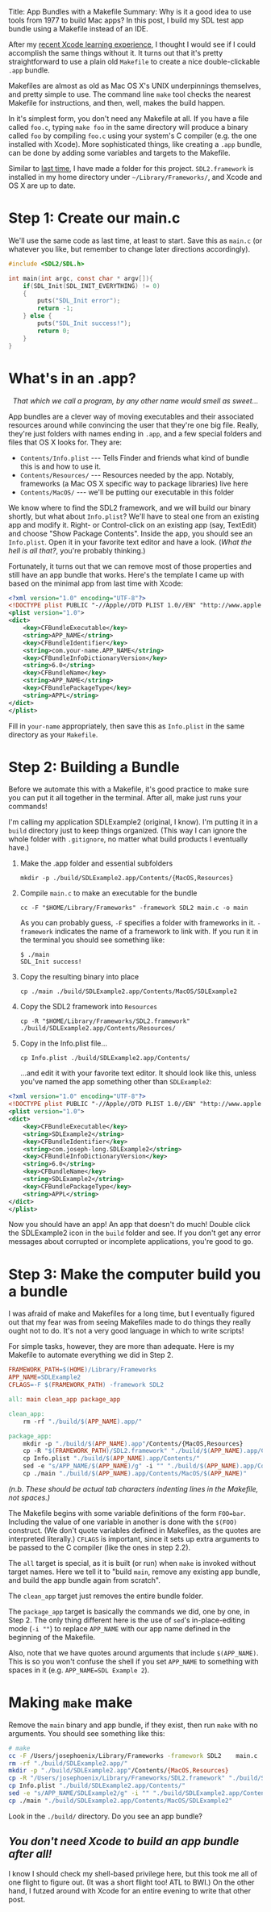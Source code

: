 Title: App Bundles with a Makefile
Summary: Why is it a good idea to use tools from 1977 to build Mac apps? In this post, I build my SDL test app bundle using a Makefile instead of an IDE.

After my [recent Xcode learning experience](/writing/sdl-and-os-x/), I thought I would see if I could accomplish the same things without it. It turns out that it's pretty straightforward to use a plain old `Makefile` to create a nice double-clickable `.app` bundle.

Makefiles are almost as old as Mac OS X's UNIX underpinnings themselves, and pretty simple to use. The command line `make` tool checks the nearest Makefile for instructions, and then, well, makes the build happen.

In it's simplest form, you don't need any Makefile at all. If you have a file called `foo.c`, typing `make foo` in the same directory will produce a binary called `foo` by compiling `foo.c` using your system's C compiler (e.g. the one installed with Xcode). More sophisticated things, like creating a `.app` bundle, can be done by adding some variables and targets to the Makefile.

Similar to [last time](/writing/sdl-and-os-x/), I have made a folder for this project. `SDL2.framework` is installed in my home directory under `~/Library/Frameworks/`, and Xcode and OS X are up to date.

# Step 1: Create our main.c

We'll use the same code as last time, at least to start. Save this as `main.c` (or whatever you like, but remember to change later directions accordingly).

```c
#include <SDL2/SDL.h>

int main(int argc, const char * argv[]){
    if(SDL_Init(SDL_INIT_EVERYTHING) != 0)
    {
        puts("SDL_Init error");
        return -1;
    } else {
        puts("SDL_Init success!");
        return 0;
    }
}
```

# What's in an .app?

<p style="text-align: center; font-style: italic">
That which we call a program, by any other name would smell as sweet...
</p>

App bundles are a clever way of moving executables and their associated resources around while convincing the user that they're one big file. Really, they're just folders with names ending in `.app`, and a few special folders and files that OS X looks for. They are:

  - `Contents/Info.plist` --- Tells Finder and friends what kind of bundle this is and how to use it.
  - `Contents/Resources/` --- Resources needed by the app. Notably, frameworks (a Mac OS X specific way to package libraries) live here
  - `Contents/MacOS/` --- we'll be putting our executable in this folder

We know where to find the SDL2 framework, and we will build our binary shortly, but what about `Info.plist`? We'll have to steal one from an existing app and modify it. Right- or Control-click on an existing app (say, TextEdit) and choose "Show Package Contents". Inside the app, you should see an `Info.plist`. Open it in your favorite text editor and have a look. (*What the hell is all that?*, you're probably thinking.)

Fortunately, it turns out that we can remove most of those properties and still have an app bundle that works. Here's the template I came up with based on the minimal app from last time with Xcode:

```xml
<?xml version="1.0" encoding="UTF-8"?>
<!DOCTYPE plist PUBLIC "-//Apple//DTD PLIST 1.0//EN" "http://www.apple.com/DTDs/PropertyList-1.0.dtd">
<plist version="1.0">
<dict>
	<key>CFBundleExecutable</key>
	<string>APP_NAME</string>
	<key>CFBundleIdentifier</key>
	<string>com.your-name.APP_NAME</string>
	<key>CFBundleInfoDictionaryVersion</key>
	<string>6.0</string>
	<key>CFBundleName</key>
	<string>APP_NAME</string>
	<key>CFBundlePackageType</key>
	<string>APPL</string>
</dict>
</plist>
```

Fill in `your-name` appropriately, then save this as `Info.plist` in the same directory as your `Makefile`.

# Step 2: Building a Bundle

Before we automate this with a Makefile, it's good practice to make sure you can put it all together in the terminal. After all, make just runs your commands!

I'm calling my application SDLExample2 (original, I know). I'm putting it in a `build` directory just to keep things organized. (This way I can ignore the whole folder with `.gitignore`, no matter what build products I eventually have.)

1.  Make the .app folder and essential subfolders

        mkdir -p ./build/SDLExample2.app/Contents/{MacOS,Resources}

2.  Compile `main.c` to make an executable for the bundle

        cc -F "$HOME/Library/Frameworks" -framework SDL2 main.c -o main

    As you can probably guess, `-F` specifies a folder with frameworks in it. `-framework` indicates the name of a framework to link with. If you run it in the terminal you should see something like:

        $ ./main
        SDL_Init success!

3.  Copy the resulting binary into place

        cp ./main ./build/SDLExample2.app/Contents/MacOS/SDLExample2

4.  Copy the SDL2 framework into `Resources`

        cp -R "$HOME/Library/Frameworks/SDL2.framework" ./build/SDLExample2.app/Contents/Resources/

5.  Copy in the Info.plist file...

        cp Info.plist ./build/SDLExample2.app/Contents/

    ...and edit it with your favorite text editor. It should look like this, unless you've named the app something other than `SDLExample2`:

```xml
<?xml version="1.0" encoding="UTF-8"?>
<!DOCTYPE plist PUBLIC "-//Apple//DTD PLIST 1.0//EN" "http://www.apple.com/DTDs/PropertyList-1.0.dtd">
<plist version="1.0">
<dict>
	<key>CFBundleExecutable</key>
	<string>SDLExample2</string>
	<key>CFBundleIdentifier</key>
	<string>com.joseph-long.SDLExample2</string>
	<key>CFBundleInfoDictionaryVersion</key>
	<string>6.0</string>
	<key>CFBundleName</key>
	<string>SDLExample2</string>
	<key>CFBundlePackageType</key>
	<string>APPL</string>
</dict>
</plist>
```

Now you should have an app! An app that doesn't do much! Double click the SDLExample2 icon in the `build` folder and see. If you don't get any error messages about corrupted or incomplete applications, you're good to go.

# Step 3: Make the computer build you a bundle

I was afraid of make and Makefiles for a long time, but I eventually figured out that my fear was from seeing Makefiles made to do things they really ought not to do. It's not a very good language in which to write scripts!

For simple tasks, however, they are more than adequate. Here is my Makefile to automate everything we did in Step 2.

```makefile
FRAMEWORK_PATH=$(HOME)/Library/Frameworks
APP_NAME=SDLExample2
CFLAGS=-F $(FRAMEWORK_PATH) -framework SDL2

all: main clean_app package_app

clean_app:
	rm -rf "./build/$(APP_NAME).app/"

package_app:
	mkdir -p "./build/$(APP_NAME).app"/Contents/{MacOS,Resources}
	cp -R "$(FRAMEWORK_PATH)/SDL2.framework" "./build/$(APP_NAME).app/Contents/Resources/"
	cp Info.plist "./build/$(APP_NAME).app/Contents/"
	sed -e "s/APP_NAME/$(APP_NAME)/g" -i "" "./build/$(APP_NAME).app/Contents/Info.plist"
	cp ./main "./build/$(APP_NAME).app/Contents/MacOS/$(APP_NAME)"
```

*(n.b. These should be actual tab characters indenting lines in the Makefile, not spaces.)*

The Makefile begins with some variable definitions of the form `FOO=bar`. Including the value of one variable in another is done with the `$(FOO)` construct. (We don't quote variables defined in Makefiles, as the quotes are interpreted literally.) `CFLAGS` is important, since it sets up extra arguments to be passed to the C compiler (like the ones in step 2.2).

The `all` target is special, as it is built (or run) when `make` is invoked without target names. Here we tell it to "build `main`, remove any existing app bundle, and build the app bundle again from scratch".

The `clean_app` target just removes the entire bundle folder.

The `package_app` target is basically the commands we did, one by one, in Step 2. The only thing different here is the use of `sed`'s in-place-editing mode (`-i ""`) to replace `APP_NAME` with our app name defined in the beginning of the Makefile.

Also, note that we have quotes around arguments that include `$(APP_NAME)`. This is so you won't confuse the shell if you set `APP_NAME` to something with spaces in it (e.g. `APP_NAME=SDL Example 2`).

# Making `make` make

Remove the `main` binary and app bundle, if they exist, then run `make` with no arguments. You should see something like this:

```bash
# make
cc -F /Users/josephoenix/Library/Frameworks -framework SDL2    main.c   -o main
rm -rf "./build/SDLExample2.app/"
mkdir -p "./build/SDLExample2.app"/Contents/{MacOS,Resources}
cp -R "/Users/josephoenix/Library/Frameworks/SDL2.framework" "./build/SDLExample2.app/Contents/Resources/"
cp Info.plist "./build/SDLExample2.app/Contents/"
sed -e "s/APP_NAME/SDLExample2/g" -i "" "./build/SDLExample2.app/Contents/Info.plist"
cp ./main "./build/SDLExample2.app/Contents/MacOS/SDLExample2"
```

Look in the `./build/` directory. Do you see an app bundle?

## *You don't need Xcode to build an app bundle after all!*

I know I should check my shell-based privilege here, but this took me all of one flight to figure out. (It was a short flight too! ATL to BWI.) On the other hand, I futzed around with Xcode for an entire evening to write that other post.
